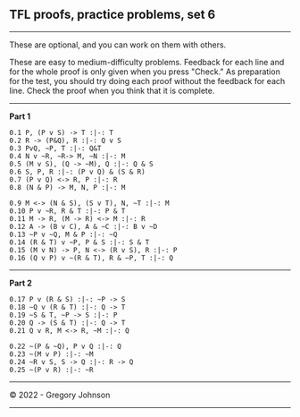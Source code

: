 ## TFL proofs, practice problems, set 6

---

These are optional, and you can work on them with others.

These are easy to medium-difficulty problems. Feedback for each line and for the whole proof is only given when you press "Check." As preparation for the test, you should try doing each proof without the feedback for each line. Check the proof when you think that it is complete.

---

**Part 1**

~~~{.ProofChecker .JohnsonSL options="fonts tabindent exam" feedback="manual" guides="fitch" submission="none"}
0.1 P, (P v S) -> T :|-: T 
0.2 R -> (P&Q), R :|-: Q v S
0.3 PvQ, ~P, T :|-: Q&T
0.4 N v ~R, ~R-> M, ~N :|-: M
0.5 (M v S), (Q -> ~M), Q :|-: Q & S
0.6 S, P, R :|-: (P v Q) & (S & R)
0.7 (P v Q) <-> R, P :|-: R
0.8 (N & P) -> M, N, P :|-: M

0.9 M <-> (N & S), (S v T), N, ~T :|-: M
0.10 P v ~R, R & T :|-: P & T
0.11 M -> R, (M -> R) <-> M :|-: R 
0.12 A -> (B v C), A & ~C :|-: B v ~D
0.13 ~P v ~Q, M & P :|-: ~Q
0.14 (R & T) v ~P, P & S :|-: S & T
0.15 (M v N) -> P, N <-> (R v S), R :|-: P
0.16 (Q v P) v ~(R & T), R & ~P, T :|-: Q  
~~~

---

**Part 2**

~~~{.ProofChecker .JohnsonSL options="fonts tabindent exam" feedback="manual" guides="fitch" submission="none"}
0.17 P v (R & S) :|-: ~P -> S
0.18 ~Q v (R & T) :|-: Q -> T
0.19 ~S & T, ~P -> S :|-: P
0.20 Q -> (S & T) :|-: Q -> T 
0.21 Q v R, M <-> R, ~M :|-: Q

0.22 ~(P & ~Q), P v Q :|-: Q
0.23 ~(M v P) :|-: ~M
0.24 ~R v S, S -> Q :|-: R -> Q 
0.25 ~(P v R) :|-: ~R 
~~~

---

<p>&copy; 2022 - <script>document.write(new Date().getFullYear())</script> Gregory Johnson</p>
 
---